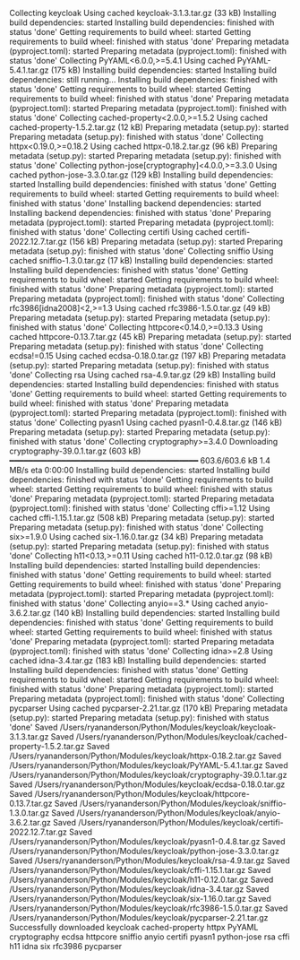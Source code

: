 Collecting keycloak
  Using cached keycloak-3.1.3.tar.gz (33 kB)
  Installing build dependencies: started
  Installing build dependencies: finished with status 'done'
  Getting requirements to build wheel: started
  Getting requirements to build wheel: finished with status 'done'
  Preparing metadata (pyproject.toml): started
  Preparing metadata (pyproject.toml): finished with status 'done'
Collecting PyYAML<6.0.0,>=5.4.1
  Using cached PyYAML-5.4.1.tar.gz (175 kB)
  Installing build dependencies: started
  Installing build dependencies: still running...
  Installing build dependencies: finished with status 'done'
  Getting requirements to build wheel: started
  Getting requirements to build wheel: finished with status 'done'
  Preparing metadata (pyproject.toml): started
  Preparing metadata (pyproject.toml): finished with status 'done'
Collecting cached-property<2.0.0,>=1.5.2
  Using cached cached-property-1.5.2.tar.gz (12 kB)
  Preparing metadata (setup.py): started
  Preparing metadata (setup.py): finished with status 'done'
Collecting httpx<0.19.0,>=0.18.2
  Using cached httpx-0.18.2.tar.gz (96 kB)
  Preparing metadata (setup.py): started
  Preparing metadata (setup.py): finished with status 'done'
Collecting python-jose[cryptography]<4.0.0,>=3.3.0
  Using cached python-jose-3.3.0.tar.gz (129 kB)
  Installing build dependencies: started
  Installing build dependencies: finished with status 'done'
  Getting requirements to build wheel: started
  Getting requirements to build wheel: finished with status 'done'
  Installing backend dependencies: started
  Installing backend dependencies: finished with status 'done'
  Preparing metadata (pyproject.toml): started
  Preparing metadata (pyproject.toml): finished with status 'done'
Collecting certifi
  Using cached certifi-2022.12.7.tar.gz (156 kB)
  Preparing metadata (setup.py): started
  Preparing metadata (setup.py): finished with status 'done'
Collecting sniffio
  Using cached sniffio-1.3.0.tar.gz (17 kB)
  Installing build dependencies: started
  Installing build dependencies: finished with status 'done'
  Getting requirements to build wheel: started
  Getting requirements to build wheel: finished with status 'done'
  Preparing metadata (pyproject.toml): started
  Preparing metadata (pyproject.toml): finished with status 'done'
Collecting rfc3986[idna2008]<2,>=1.3
  Using cached rfc3986-1.5.0.tar.gz (49 kB)
  Preparing metadata (setup.py): started
  Preparing metadata (setup.py): finished with status 'done'
Collecting httpcore<0.14.0,>=0.13.3
  Using cached httpcore-0.13.7.tar.gz (45 kB)
  Preparing metadata (setup.py): started
  Preparing metadata (setup.py): finished with status 'done'
Collecting ecdsa!=0.15
  Using cached ecdsa-0.18.0.tar.gz (197 kB)
  Preparing metadata (setup.py): started
  Preparing metadata (setup.py): finished with status 'done'
Collecting rsa
  Using cached rsa-4.9.tar.gz (29 kB)
  Installing build dependencies: started
  Installing build dependencies: finished with status 'done'
  Getting requirements to build wheel: started
  Getting requirements to build wheel: finished with status 'done'
  Preparing metadata (pyproject.toml): started
  Preparing metadata (pyproject.toml): finished with status 'done'
Collecting pyasn1
  Using cached pyasn1-0.4.8.tar.gz (146 kB)
  Preparing metadata (setup.py): started
  Preparing metadata (setup.py): finished with status 'done'
Collecting cryptography>=3.4.0
  Downloading cryptography-39.0.1.tar.gz (603 kB)
     ━━━━━━━━━━━━━━━━━━━━━━━━━━━━━━━━━━━━━━━━ 603.6/603.6 kB 1.4 MB/s eta 0:00:00
  Installing build dependencies: started
  Installing build dependencies: finished with status 'done'
  Getting requirements to build wheel: started
  Getting requirements to build wheel: finished with status 'done'
  Preparing metadata (pyproject.toml): started
  Preparing metadata (pyproject.toml): finished with status 'done'
Collecting cffi>=1.12
  Using cached cffi-1.15.1.tar.gz (508 kB)
  Preparing metadata (setup.py): started
  Preparing metadata (setup.py): finished with status 'done'
Collecting six>=1.9.0
  Using cached six-1.16.0.tar.gz (34 kB)
  Preparing metadata (setup.py): started
  Preparing metadata (setup.py): finished with status 'done'
Collecting h11<0.13,>=0.11
  Using cached h11-0.12.0.tar.gz (98 kB)
  Installing build dependencies: started
  Installing build dependencies: finished with status 'done'
  Getting requirements to build wheel: started
  Getting requirements to build wheel: finished with status 'done'
  Preparing metadata (pyproject.toml): started
  Preparing metadata (pyproject.toml): finished with status 'done'
Collecting anyio==3.*
  Using cached anyio-3.6.2.tar.gz (140 kB)
  Installing build dependencies: started
  Installing build dependencies: finished with status 'done'
  Getting requirements to build wheel: started
  Getting requirements to build wheel: finished with status 'done'
  Preparing metadata (pyproject.toml): started
  Preparing metadata (pyproject.toml): finished with status 'done'
Collecting idna>=2.8
  Using cached idna-3.4.tar.gz (183 kB)
  Installing build dependencies: started
  Installing build dependencies: finished with status 'done'
  Getting requirements to build wheel: started
  Getting requirements to build wheel: finished with status 'done'
  Preparing metadata (pyproject.toml): started
  Preparing metadata (pyproject.toml): finished with status 'done'
Collecting pycparser
  Using cached pycparser-2.21.tar.gz (170 kB)
  Preparing metadata (setup.py): started
  Preparing metadata (setup.py): finished with status 'done'
Saved /Users/ryananderson/Python/Modules/keycloak/keycloak-3.1.3.tar.gz
Saved /Users/ryananderson/Python/Modules/keycloak/cached-property-1.5.2.tar.gz
Saved /Users/ryananderson/Python/Modules/keycloak/httpx-0.18.2.tar.gz
Saved /Users/ryananderson/Python/Modules/keycloak/PyYAML-5.4.1.tar.gz
Saved /Users/ryananderson/Python/Modules/keycloak/cryptography-39.0.1.tar.gz
Saved /Users/ryananderson/Python/Modules/keycloak/ecdsa-0.18.0.tar.gz
Saved /Users/ryananderson/Python/Modules/keycloak/httpcore-0.13.7.tar.gz
Saved /Users/ryananderson/Python/Modules/keycloak/sniffio-1.3.0.tar.gz
Saved /Users/ryananderson/Python/Modules/keycloak/anyio-3.6.2.tar.gz
Saved /Users/ryananderson/Python/Modules/keycloak/certifi-2022.12.7.tar.gz
Saved /Users/ryananderson/Python/Modules/keycloak/pyasn1-0.4.8.tar.gz
Saved /Users/ryananderson/Python/Modules/keycloak/python-jose-3.3.0.tar.gz
Saved /Users/ryananderson/Python/Modules/keycloak/rsa-4.9.tar.gz
Saved /Users/ryananderson/Python/Modules/keycloak/cffi-1.15.1.tar.gz
Saved /Users/ryananderson/Python/Modules/keycloak/h11-0.12.0.tar.gz
Saved /Users/ryananderson/Python/Modules/keycloak/idna-3.4.tar.gz
Saved /Users/ryananderson/Python/Modules/keycloak/six-1.16.0.tar.gz
Saved /Users/ryananderson/Python/Modules/keycloak/rfc3986-1.5.0.tar.gz
Saved /Users/ryananderson/Python/Modules/keycloak/pycparser-2.21.tar.gz
Successfully downloaded keycloak cached-property httpx PyYAML cryptography ecdsa httpcore sniffio anyio certifi pyasn1 python-jose rsa cffi h11 idna six rfc3986 pycparser
